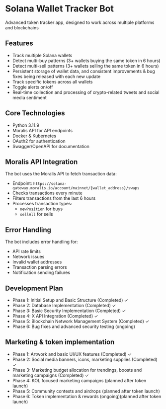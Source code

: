 # Solana Wallet Tracker Bot

Advanced token tracker app, designed to work across multiple platforms and blockchains


## Features

- Track multiple Solana wallets
- Detect multi-buy patterns (3+ wallets buying the same token in 6 hours)
- Detect multi-sell patterns (3+ wallets selling the same token in 6 hours)
- Persistent storage of wallet data, and consistent improvements & bug fixes being released with each new update
- Track specific tokens across all wallets
- Toggle alerts on/off
- Real-time collection and processing of crypto-related tweets and social media sentiment


## Core Technologies

- Python 3.11.9
- Moralis API for API endpoints
- Docker & Kubernetes
- OAuth2 for authentication 
- Swagger/OpenAPI for documentation


## Moralis API Integration

The bot uses the Moralis API to fetch transaction data:

- Endpoint: `https://solana-gateway.moralis.io/account/mainnet/{wallet_address}/swaps`
- Checks transactions every minute
- Filters transactions from the last 6 hours
- Processes transaction types:
  - `newPosition` for buys
  - `sellAll` for sells

## Error Handling

The bot includes error handling for:

- API rate limits
- Network issues
- Invalid wallet addresses
- Transaction parsing errors
- Notification sending failures


## Development Plan

- Phase 1: Initial Setup and Basic Structure (Completed) ✓ 
- Phase 2: Database Implementation (Completed) ✓
- Phase 3: Basic Security Implementation (Completed) ✓
- Phase 4: X API Integration (Completed) ✓
- Phase 5: Blockchain Network Management System (Completed) ✓
- Phase 6: Bug fixes and advanced security testing (ongoing)

## Marketing & token implementation

- Phase 1: Artwork and basic UI/UX features (Completed) ✓ 
- Phase 2: Social media banners, icons, marketing supplies (Completed) ✓
- Phase 3: Marketing budget allocation for trendings, boosts and marketing campaigns (Completed) ✓
- Phase 4: KOL focused marketing campaigns (planned after token launch)
- Phase 5: Community contests and airdrops (planned after token launch)
- Phase 6: Token implementation & rewards (ongoing)(planned after token launch)
